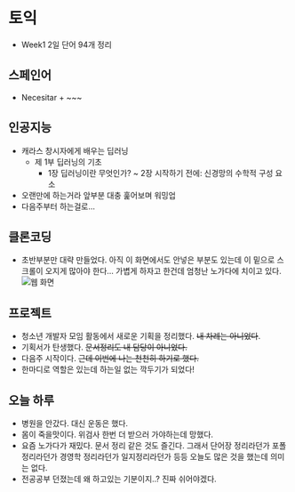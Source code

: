 # 토익
- Week1 2일 단어 94개 정리

## 스페인어
- Necesitar + ~~~

## 인공지능
- 캐라스 창시자에게 배우는 딥러닝
    - 제 1부 딥러닝의 기초
        - 1장 딥러닝이란 무엇인가? ~ 2장 시작하기 전에: 신경망의 수학적 구성 요소
- 오랜만에 하는거라 앞부분 대충 훑어보며 워밍업
- 다음주부터 하는걸로...

## 클론코딩
- 초반부분만 대략 만들었다. 아직 이 화면에서도 안넣은 부분도 있는데 이 밑으로 스크롤이 오지게 많아야 한다... 가볍게 하자고 한건데 엄청난 노가다에 치이고 있다.
![웹 화면](../img/20210116-1)

## 프로젝트
- 청소년 개발자 모임 활동에서 새로운 기획을 정리했다. ~~내 차례는 아니었다~~.
- 기획서가 탄생했다. ~~문서정리도 내 담당이 아니었다.~~
- 다음주 시작이다. ~~근데 이번에 나는 천천히 하기로 했다.~~
- 한마디로 역할은 있는데 하는일 없는 깍두기가 되었다!

## 오늘 하루
- 병원을 안갔다. 대신 운동은 했다.
- 몸이 죽을맛이다. 위검사 한번 더 받으러 가야하는데 망했다.
- 요즘 노가다가 재밌다. 문서 정리 같은 것도 즐긴다. 그래서 단어장 정리라던가 포폴 정리라던가 경영학 정리라던가 일지정리라던가 등등 오늘도 많은 것을 했는데 의미는 없다.
- 전공공부 던졌는데 왜 하고있는 기분이지..? 진짜 쉬어야겠다.